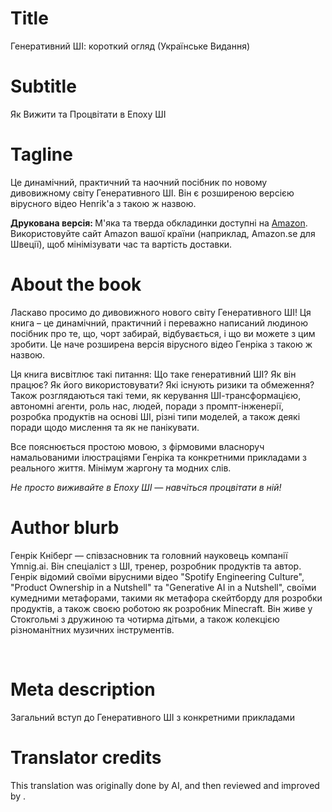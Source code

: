 # Title

Генеративний ШІ: короткий огляд (Українське Видання)

# Subtitle

Як Вижити та Процвітати в Епоху ШІ

# Tagline

<p>Це динамічний, практичний та наочний посібник по новому дивовижному світу Генеративного ШІ. Він є розширеною версією вірусного відео Henrik'а з такою ж назвою.</p><p> </p><p><strong>Друкована версія: </strong>М'яка та тверда обкладинки доступні на <a href="https://www.amazon.com/Generative-AI-Nutshell-Survive-Thrive/dp/B0DTK6ZVWX" target="_blank">Amazon</a>. Використовуйте сайт Amazon вашої країни (наприклад, Amazon.se для Швеції), щоб мінімізувати час та вартість доставки.</p>

# About the book

<p>Ласкаво просимо до дивовижного нового світу Генеративного ШІ! Ця книга – це динамічний, практичний і переважно написаний людиною посібник про те, що, чорт забирай, відбувається, і що ви можете з цим зробити. Це наче розширена версія вірусного відео Генріка з такою ж назвою.</p><p> </p><p>Ця книга висвітлює такі питання: Що таке генеративний ШІ? Як він працює? Як його використовувати? Які існують ризики та обмеження? Також розглядаються такі теми, як керування ШІ-трансформацією, автономні агенти, роль нас, людей, поради з промпт-інженерії, розробка продуктів на основі ШІ, різні типи моделей, а також деякі поради щодо мислення та як не панікувати.</p><p> </p><p>Все пояснюється простою мовою, з фірмовими власноруч намальованими ілюстраціями Генріка та конкретними прикладами з реального життя. Мінімум жаргону та модних слів.</p><p> </p><p><em>Не просто виживайте в Епоху ШІ — навчіться процвітати в ній!</em></p>

# Author blurb

<p>Генрік Кніберг — співзасновник та головний науковець компанії Ymnig.ai. Він спеціаліст з ШІ, тренер, розробник продуктів та автор. Генрік відомий своїми вірусними відео "Spotify Engineering Culture", "Product Ownership in a Nutshell" та "Generative AI in a Nutshell", своїми кумедними метафорами, такими як метафора скейтборду для розробки продуктів, а також своєю роботою як розробник Minecraft. Він живе у Стокгольмі з дружиною та чотирма дітьми, а також колекцією різноманітних музичних інструментів.</p><p><br></p>

# Meta description

Загальний вступ до Генеративного ШІ з конкретними прикладами

# Translator credits

This translation was originally done by AI, and then reviewed and improved by <insert your name here>.
